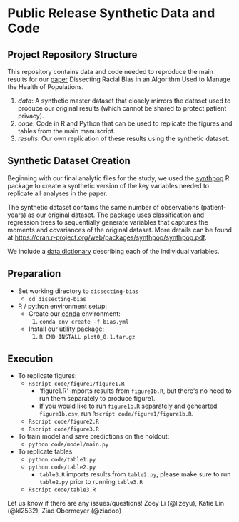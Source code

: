 # Public Release Synthetic Data and Code

## Project Repository Structure

This repository contains data and code needed to reproduce the main results for our [paper]() Dissecting Racial Bias in an Algorithm Used to Manage the Health of Populations.

1. *data*: A synthetic master dataset that closely mirrors the dataset used to produce our original results (which cannot be shared to protect patient privacy).
2. *code*: Code in R and Python that can be used to replicate the figures and tables from the main manuscript.
3. *results*: Our own replication of these results using the synthetic dataset.

## Synthetic Dataset Creation

Beginning with our final analytic files for the study, we used the [synthpop](https://cran.r-project.org/web/packages/synthpop/index.html) R package to create a synthetic version of the key variables needed to replicate all analyses in the paper.

The synthetic dataset contains the same number of observations (patient-years) as our original dataset. The package uses classification and regression trees to sequentially generate variables that captures the moments and covariances of the original dataset. More details can be found at https://cran.r-project.org/web/packages/synthpop/synthpop.pdf.

We include a [data dictionary](./data/data_dictionary.md) describing each of the individual variables.


## Preparation

- Set working directory to `dissecting-bias`
    - `cd dissecting-bias`
- R / python environment setup:
    - Create our [conda](https://www.anaconda.com/distribution/) environment:
        1. `conda env create -f bias.yml`
    - Install our utility package:
        1. `R CMD INSTALL plot0_0.1.tar.gz`

## Execution
- To replicate figures:
    - `Rscript code/figure1/figure1.R`
        - 'figure1.R' imports results from `figure1b.R`, but there's no need to
          run them separately to produce figure1.
        - If you would like to run `figure1b.R` separately and genearted `figure1b.csv`, run `Rscript code/figure1/figure1b.R`.
    - `Rscript code/figure2.R`
    - `Rscript code/figure3.R`
- To train model and save predictions on the holdout:
    - `python code/model/main.py`
- To replicate tables:
    - `python code/table1.py`
    - `python code/table2.py`
        - `table3.R` imports results from `table2.py`, please make sure to run
          `table2.py` prior to running `table3.R`
    - `Rscript code/table3.R`

Let us know if there are any issues/questions! Zoey Li (@lizeyu), Katie Lin (@kl2532), Ziad Obermeyer (@ziadoo)
